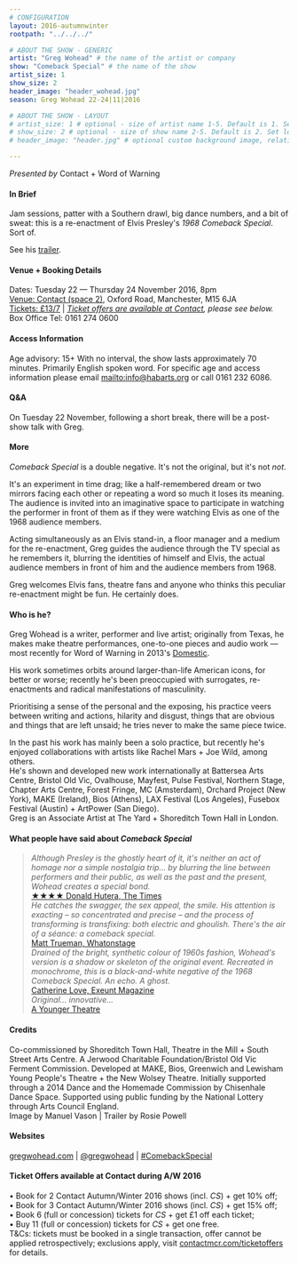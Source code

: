 ```yaml
---
# CONFIGURATION
layout: 2016-autumnwinter
rootpath: "../../../"

# ABOUT THE SHOW - GENERIC
artist: "Greg Wohead" # the name of the artist or company
show: "Comeback Special" # the name of the show
artist_size: 1
show_size: 2
header_image: "header_wohead.jpg"    
season: Greg Wohead 22-24|11|2016

# ABOUT THE SHOW - LAYOUT
# artist_size: 1 # optional - size of artist name 1-5. Default is 1. Set longer names to lower values
# show_size: 2 # optional - size of show name 2-5. Default is 2. Set longer names to lower values
# header_image: "header.jpg" # optional custom background image, relative to current page

---
```

*Presented by* Contact + Word of Warning         
         
#### In Brief    
Jam sessions, patter with a Southern drawl, big dance numbers, and a bit of sweat: this is a re-enactment of Elvis Presley's *1968 Comeback Special*. Sort of.         
         
See his <a href="http://vimeo.com/165147968" target="_blank">trailer</a>.        
         
#### Venue + Booking Details    
Dates: Tuesday 22 — Thursday 24 November 2016, 8pm         
<a href="http://contactmcr.com/visit/getting-here" target="_blank">Venue: Contact (space 2)</a>, Oxford Road, Manchester, M15 6JA             
<a href="http://contactmcr.com/whats-on/58697-greg-wohead-comeback-special/booking" target="_blank">Tickets: £13/7</a> | *<a href="http://www.contactmcr.com/ticketoffers" target="_blank">Ticket offers are available at Contact</a>, please see below.*     
Box Office Tel: 0161 274 0600         
        
#### Access Information        
Age advisory: 15+ With no interval, the show lasts approximately 70 minutes. Primarily English spoken word. For specific age and access information please email <mailto:info@habarts.org> or call 0161 232 6086.     
             
#### Q&A         
On Tuesday 22 November, following a short break, there will be a post-show talk with Greg.          
         
#### More             
*Comeback Special* is a double negative. It's not the original, but it's not *not*.        

It's an experiment in time drag; like a half-remembered dream or two mirrors facing each other or repeating a word so much it loses its meaning.  The audience is invited into an imaginative space to participate in watching the performer in front of them as if they were watching Elvis as one of the 1968 audience members.     

Acting simultaneously as an Elvis stand-in, a floor manager and a medium for the re-enactment, Greg guides the audience through the TV special as he remembers it, blurring the identities of himself and Elvis, the actual audience members in front of him and the audience members from 1968.     
         
Greg welcomes Elvis fans, theatre fans and anyone who thinks this peculiar re-enactment might be fun. He certainly does.          
         
#### Who is he?     
Greg Wohead is a writer, performer and live artist; originally from Texas, he makes make theatre performances, one-to-one pieces and audio work — most recently for Word of Warning in 2013's [Domestic](/archive/2013-domestic/wohead).             
         
His work sometimes orbits around larger-than-life American icons, for better or worse; recently he's been preoccupied with surrogates, re-enactments and radical manifestations of masculinity.         
         
Prioritising a sense of the personal and the exposing, his practice veers between writing and actions, hilarity and disgust, things that are obvious and things that are left unsaid; he tries never to make the same piece twice.            
         
In the past his work has mainly been a solo practice, but recently he's enjoyed collaborations with artists like Rachel Mars + Joe Wild, among others.<br>He's shown and developed new work internationally at Battersea Arts Centre, Bristol Old Vic, Ovalhouse, Mayfest, Pulse Festival, Northern Stage, Chapter Arts Centre, Forest Fringe, MC (Amsterdam), Orchard Project (New York), MAKE (Ireland), Bios (Athens), LAX Festival (Los Angeles), Fusebox Festival (Austin) + ArtPower (San Diego).<br>Greg is an Associate Artist at The Yard + Shoreditch Town Hall in London.           
         
#### What people have said about *Comeback Special*         
>*Although Presley is the ghostly heart of it, it's neither an act of homage nor a simple nostalgia trip… by blurring the line between performers and their public, as well as the past and the present, Wohead creates a special bond.*<br><a href="http://www.thetimes.co.uk/tto/arts/firstnightreviews/article4725184.ece" target="_blank">★★★★ Donald Hutera, The Times</a>        
>*He catches the swagger, the sex appeal, the smile. His attention is exacting – so concentrated and precise – and the process of transforming is transfixing: both electric and ghoulish. There's the air of a séance: a comeback special.*<br><a href="http://www.whatsonstage.com/london-theatre/reviews/comeback-special-shoreditch-town-hall_40045.html" target="_blank">Matt Trueman, Whatonstage</a>        
>*Drained of the bright, synthetic colour of 1960s fashion, Wohead's version is a shadow or skeleton of the original event. Recreated in monochrome, this is a black-and-white negative of the 1968 Comeback Special. An echo. A ghost.*<br><a href="http://exeuntmagazine.com/reviews/review-comeback-special-at-shoreditch-town-hall" target="_blank">Catherine Love, Exeunt Magazine</a>        
>*Original… innovative…*<br><a href="http://www.ayoungertheatre.com/review-comeback-special-shoreditch-town-hall" target="_blank">A Younger Theatre</a>       
         
#### Credits          
Co-commissioned by Shoreditch Town Hall, Theatre in the Mill + South Street Arts Centre. A Jerwood Charitable Foundation/Bristol Old Vic Ferment Commission. Developed at MAKE, Bios, Greenwich and Lewisham Young People's Theatre + the New Wolsey Theatre. Initially supported through a 2014 Dance and the Homemade Commission by Chisenhale Dance Space. Supported using public funding by the National Lottery through Arts Council England.<br>Image by Manuel Vason | Trailer by Rosie Powell        
         
#### Websites          
<a href="http://gregwohead.com" target="_blank">gregwohead.com</a> | <a href="http://twitter.com/gregwohead" target="_blank">@gregwohead</a> | <a href="http://twitter.com/hashtag/ComebackSpecial" target="_blank">#ComebackSpecial</a>

#### Ticket Offers available at Contact during A/W 2016         
• Book for 2 Contact Autumn/Winter 2016 shows (incl. *CS*) + get 10% off;<br>• Book for 3 Contact Autumn/Winter 2016 shows (incl. *CS*) + get 15% off;<br>• Book 6 (full or concession) tickets for *CS* + get £1 off each ticket;<br>• Buy 11 (full or concession) tickets for *CS* + get one free.                  
T&Cs: tickets must be booked in a single transaction, offer cannot be applied retrospectively; exclusions apply, visit <a href="http://www.contactmcr.com/ticketoffers" target="_blank">contactmcr.com/ticketoffers</a> for details.
